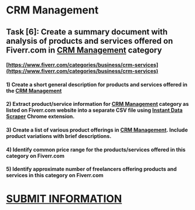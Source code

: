 # CRM Management
## Task [6]: Create a summary document with analysis of products and services offered on Fiverr.com in [CRM Management](https://www.fiverr.com/categories/business/crm-services) category
#### [https://www.fiverr.com/categories/business/crm-services](https://www.fiverr.com/categories/business/crm-services)
#### 1) Create a short general description for products and services offered in the [CRM Management](https://www.fiverr.com/categories/business/crm-services)
#### 2) Extract product/service information for [CRM Management](https://www.fiverr.com/categories/business/crm-services) category as listed on Fiverr.com website into a separate CSV file using [Instant Data Scraper](https://chrome.google.com/webstore/detail/instant-data-scraper/ofaokhiedipichpaobibbnahnkdoiiah) Chrome extension.
#### 3) Create a list of various product offerings in [CRM Management](https://www.fiverr.com/categories/business/crm-services). Include product variations with brief descriptions.
#### 4) Identify common price range for the products/services offered in this category on Fiverr.com
#### 5) Identify approximate number of freelancers offering products and services in this category on Fiverr.com

# [SUBMIT INFORMATION](https://forms.office.com/r/8AEKjkLxKG)

